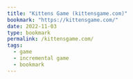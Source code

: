 ```yaml
---
title: "Kittens Game (kittensgame.com)"
bookmark: "https://kittensgame.com/"
date: 2022-11-03
type: bookmark
permalink: /kittensgame.com/
tags:
  - game
  - incremental game
  - bookmark
---
```

